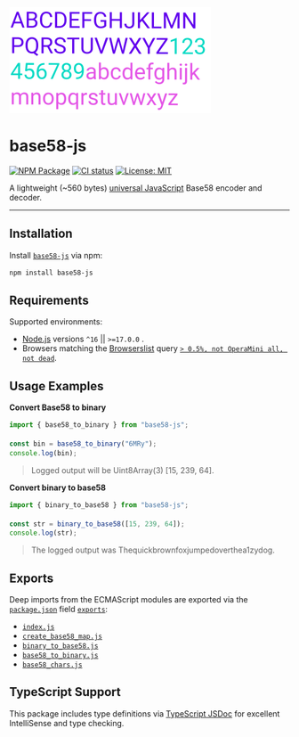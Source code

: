 ![base58 logo](https://raw.githubusercontent.com/pur3miish/base58/main/static/base58.svg)

# base58-js

[![NPM Package](https://img.shields.io/npm/v/base58-js.svg)](https://www.npmjs.org/package/base58-js) [![CI status](https://github.com/pur3miish/base58-js/workflows/CI/badge.svg)](https://github.com/pur3miish/base58-js/actions) [![License: MIT](https://img.shields.io/badge/License-MIT-yellow.svg)](https://github.com/pur3miish/base58-js/blob/main/LICENSE)

A lightweight (~560 bytes) [universal JavaScript](https://en.wikipedia.org/wiki/Isomorphic_JavaScript) Base58 encoder and decoder.

---

## Installation

Install [`base58-js`](https://npm.im/base58-js) via npm:

```bash
npm install base58-js
```

## Requirements

Supported environments:

- [Node.js](https://nodejs.org) versions `^16` || `>=17.0.0` .
- Browsers matching the [Browserslist](https://browsersl.ist) query [`> 0.5%, not OperaMini all, not dead`](https://browsersl.ist/?q=%3E+0.5%25%2C+not+OperaMini+all%2C+not+dead).

## Usage Examples

**Convert Base58 to binary**

```js
import { base58_to_binary } from "base58-js";

const bin = base58_to_binary("6MRy");
console.log(bin);
```

> Logged output will be Uint8Array(3) [15, 239, 64].

**Convert binary to base58**

```js
import { binary_to_base58 } from "base58-js";

const str = binary_to_base58([15, 239, 64]);
console.log(str);
```

> The logged output was Thequickbrownfoxjumpedoverthea1zydog.

## Exports

Deep imports from the ECMAScript modules are exported via the [`package.json`](./package.json) field [`exports`](https://nodejs.org/api/packages.html#exports):

- [`index.js`](./index.js)
- [`create_base58_map.js`](./create_base58_map.js)
- [`binary_to_base58.js`](./binary_to_base58.js)
- [`base58_to_binary.js`](./base58_to_binary.js)
- [`base58_chars.js`](./base58_chars.js)

## TypeScript Support

This package includes type definitions via [TypeScript JSDoc](https://www.typescriptlang.org/docs/handbook/jsdoc-supported-types.html) for excellent IntelliSense and type checking.
